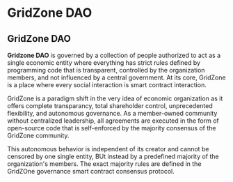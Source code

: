 # GridZone DAO

## GridZone DAO

**Gridzone DAO** is governed by a collection of people authorized to act as a single economic entity where everything has strict rules defined by programming code that is transparent, controlled by the organization members, and not influenced by a central government. At its core, GridZone is a place where every social interaction is smart contract interaction.

GridZone is a paradigm shift in the very idea of economic organization as it offers complete transparancy, total shareholder control, unprecedented flexibility, and autonomous governance. As a member-owned community without centralized leadership, all agreements are executed in the form of open-source code that is self-enforced by the majority consensus of the GridZone community.

This autonomous behavior is independent of its creator and cannot be censored by one single entity, BUt instead by a predefined majority of the organization's members. The exact majority rules are defined in the GridZOne governance smart contract consensus protocol.

## 

